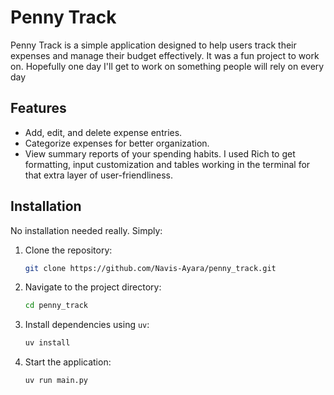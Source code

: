 # Penny Track

Penny Track is a simple application designed to help users track their expenses and manage their budget effectively.
It was a fun project to work on. Hopefully one day I'll get to work on something people will rely on every day

## Features

- Add, edit, and delete expense entries.
- Categorize expenses for better organization.
- View summary reports of your spending habits. I used Rich to get formatting, input customization and tables working in the terminal for that extra layer of user-friendliness.

## Installation

No installation needed really. Simply:
1. Clone the repository:
    ```bash
    git clone https://github.com/Navis-Ayara/penny_track.git
    ```
2. Navigate to the project directory:
    ```bash
    cd penny_track
    ```
3. Install dependencies using `uv`:
    ```bash
    uv install
    ```

4.  Start the application:
    ```bash
    uv run main.py
    ```
